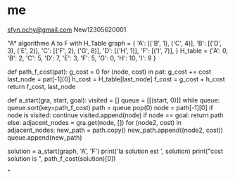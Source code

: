 # me
sfyn.ochy@gmail.com
New12305620001


"A* algorithme A to F with H_Table
graph = {
    'A': [('B', 1), ('C', 4)],
    'B': [('D', 3), ('E', 2)],
    'C': [('F', 2), ('G', 8)],
    'D': [('H', 1)],
    'F': [('I', 7)],
}
H_table = {'A': 0,
           'B': 2,
           'C': 5,
           'D': 7,
           'E': 3,
           'F': 5,
           'G': 0,
           'H': 10,
           'I': 9
           }


def path_f_cost(pat):
    g_cost = 0
    for (node, cost) in pat:
        g_cost += cost
    last_node = pat[-1][0]
    h_cost = H_table[last_node]
    f_cost = g_cost + h_cost
    return f_cost, last_node


def a_start(gra, start, goal):
    visited = []
    queue = [[(start, 0)]]
    while queue:
        queue.sort(key=path_f_cost)
        path = queue.pop(0)
        node = path[-1][0]
        if node is visited:
            continue
        visited.append(node)
        if node == goal:
            return path
        else:
            adjacent_nodes = gra.get(node, [])
            for (node2, cost) in adjacent_nodes:
                new_path = path.copy()
                new_path.append((node2, cost))
                queue.append(new_path)


solution = a_start(graph, 'A', 'F')
print('la solution est ', solution)
print("cost solution is ", path_f_cost(solution)[0])


"
